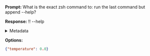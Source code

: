 **Prompt:**
What is the exact zsh command to: run the last command but append --help?

**Response:**
!! --help

<details><summary>Metadata</summary>

- Duration: 688 ms
- Datetime: 2023-08-16T07:43:26.941600
- Model: gpt-3.5-turbo-0613

</details>

**Options:**
```json
{"temperature": 0.0}
```

